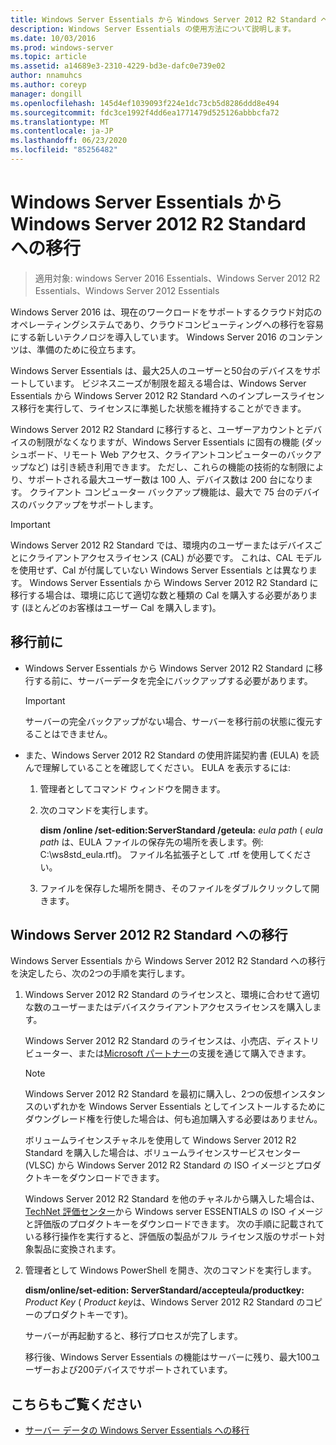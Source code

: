 ```yaml
---
title: Windows Server Essentials から Windows Server 2012 R2 Standard への移行
description: Windows Server Essentials の使用方法について説明します。
ms.date: 10/03/2016
ms.prod: windows-server
ms.topic: article
ms.assetid: a14689e3-2310-4229-bd3e-dafc0e739e02
author: nnamuhcs
ms.author: coreyp
manager: dongill
ms.openlocfilehash: 145d4ef1039093f224e1dc73cb5d8286ddd8e494
ms.sourcegitcommit: fdc3ce1992f4dd6ea1771479d525126abbbcfa72
ms.translationtype: MT
ms.contentlocale: ja-JP
ms.lasthandoff: 06/23/2020
ms.locfileid: "85256482"
---
```

# <a name="transition-from-windows-server-essentials-to-windows-server-2012-r2-standard"></a>Windows Server Essentials から Windows Server 2012 R2 Standard への移行

>適用対象: windows Server 2016 Essentials、Windows Server 2012 R2 Essentials、Windows Server 2012 Essentials

Windows Server 2016 は、現在のワークロードをサポートするクラウド対応のオペレーティングシステムであり、クラウドコンピューティングへの移行を容易にする新しいテクノロジを導入しています。 Windows Server 2016 のコンテンツは、準備のために役立ちます。

 Windows Server Essentials は、最大25人のユーザーと50台のデバイスをサポートしています。 ビジネスニーズが制限を超える場合は、Windows Server Essentials から Windows Server 2012 R2 Standard へのインプレースライセンス移行を実行して、ライセンスに準拠した状態を維持することができます。  
  
 Windows Server 2012 R2 Standard に移行すると、ユーザーアカウントとデバイスの制限がなくなりますが、Windows Server Essentials に固有の機能 (ダッシュボード、リモート Web アクセス、クライアントコンピューターのバックアップなど) は引き続き利用できます。 ただし、これらの機能の技術的な制限により、サポートされる最大ユーザー数は 100 人、デバイス数は 200 台になります。 クライアント コンピューター バックアップ機能は、最大で 75 台のデバイスのバックアップをサポートします。  
  
> [!IMPORTANT]
>   Windows Server 2012 R2 Standard では、環境内のユーザーまたはデバイスごとにクライアントアクセスライセンス (CAL) が必要です。 これは、CAL モデルを使用せず、Cal が付属していない Windows Server Essentials とは異なります。 Windows Server Essentials から Windows Server 2012 R2 Standard に移行する場合は、環境に応じて適切な数と種類の Cal を購入する必要があります (ほとんどのお客様はユーザー Cal を購入します)。  
  
## <a name="before-the-transition"></a>移行前に  
  
-   Windows Server Essentials から Windows Server 2012 R2 Standard に移行する前に、サーバーデータを完全にバックアップする必要があります。  
  
    > [!IMPORTANT]
    >  サーバーの完全バックアップがない場合、サーバーを移行前の状態に復元することはできません。  
  
-   また、Windows Server 2012 R2 Standard の使用許諾契約書 (EULA) を読んで理解していることを確認してください。 EULA を表示するには:  
  
    1.  管理者としてコマンド ウィンドウを開きます。  
  
    2.  次のコマンドを実行します。  
  
         **dism /online /set-edition:ServerStandard /geteula:** *eula path* ( *eula path* は、EULA ファイルの保存先の場所を表します。例: C:\ws8std_eula.rtf)。 ファイル名拡張子として .rtf を使用してください。  
  
    3.  ファイルを保存した場所を開き、そのファイルをダブルクリックして開きます。  
  
## <a name="transition-to--windows-server-2012-r2-standard"></a>Windows Server 2012 R2 Standard への移行  
 Windows Server Essentials から Windows Server 2012 R2 Standard への移行を決定したら、次の2つの手順を実行します。  
  
1. Windows Server 2012 R2 Standard のライセンスと、環境に合わせて適切な数のユーザーまたはデバイスクライアントアクセスライセンスを購入します。  
  
    Windows Server 2012 R2 Standard のライセンスは、小売店、ディストリビューター、または[Microsoft パートナー](https://pinpoint.microsoft.com/SelectCulture.aspx)の支援を通じて購入できます。  
  
   > [!NOTE]
   >  Windows Server 2012 R2 Standard を最初に購入し、2つの仮想インスタンスのいずれかを Windows Server Essentials としてインストールするためにダウングレード権を行使した場合は、何も追加購入する必要はありません。  
   >   
   >  ボリュームライセンスチャネルを使用して Windows Server 2012 R2 Standard を購入した場合は、ボリュームライセンスサービスセンター (VLSC) から Windows Server 2012 R2 Standard の ISO イメージとプロダクトキーをダウンロードできます。  
   >   
   >  Windows Server 2012 R2 Standard を他のチャネルから購入した場合は、 [TechNet 評価センター](https://technet.microsoft.com/evalcenter/jj659306.aspx)から Windows server ESSENTIALS の ISO イメージと評価版のプロダクトキーをダウンロードできます。 次の手順に記載されている移行操作を実行すると、評価版の製品がフル ライセンス版のサポート対象製品に変換されます。  
  
2. 管理者として Windows PowerShell を開き、次のコマンドを実行します。  
  
    **dism/online/set-edition: ServerStandard/accepteula/productkey:** *Product Key* ( *Product key*は、Windows Server 2012 R2 Standard のコピーのプロダクトキーです)。  
  
    サーバーが再起動すると、移行プロセスが完了します。  
  
   移行後、Windows Server Essentials の機能はサーバーに残り、最大100ユーザーおよび200デバイスでサポートされています。  
  
## <a name="see-also"></a>こちらもご覧ください  
  

-   [サーバー データの Windows Server Essentials への移行](Migrate-Server-Data-to-Windows-Server-Essentials.md)


